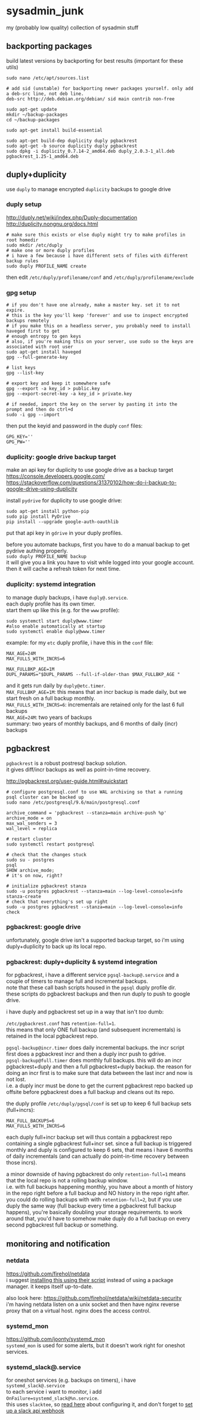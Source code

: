 # sysadmin_junk

my (probably low quality) collection of sysadmin stuff 

## backporting packages
build latest versions by backporting for best results (important for these utils)
```
sudo nano /etc/apt/sources.list

# add sid (unstable) for backporting newer packages yourself. only add a deb-src line, not deb line.
deb-src http://deb.debian.org/debian/ sid main contrib non-free
```

```
sudo apt-get update
mkdir ~/backup-packages
cd ~/backup-packages

sudo apt-get install build-essential

sudo apt-get build-dep duplicity duply pgbackrest
sudo apt-get -b source duplicity duply pgbackrest
sudo dpkg -i duplicity_0.7.14-2_amd64.deb duply_2.0.3-1_all.deb pgbackrest_1.25-1_amd64.deb
```

## duply+duplicity

use `duply` to manage encrypted `duplicity` backups to google drive

### duply setup

http://duply.net/wiki/index.php/Duply-documentation  
http://duplicity.nongnu.org/docs.html

```
# make sure this exists or else duply might try to make profiles in root homedir
sudo mkdir /etc/duply
# make one or more duply profiles
# i have a few because i have different sets of files with different backup rules
sudo duply PROFILE_NAME create
```
then edit `/etc/duply/profilename/conf` and `/etc/duply/profilename/exclude`

### gpg setup
```
# if you don't have one already, make a master key. set it to not expire.
# this is the key you'll keep 'forever' and use to inspect encrypted backups remotely
# if you make this on a headless server, you probably need to install haveged first to get 
# enough entropy to gen keys
# also, if you're making this on your server, use sudo so the keys are associated with root user
sudo apt-get install haveged
gpg --full-generate-key

# list keys
gpg --list-key

# export key and keep it somewhere safe
gpg --export -a key_id > public.key
gpg --export-secret-key -a key_id > private.key

# if needed, import the key on the server by pasting it into the prompt and then do ctrl+d
sudo -i gpg --import
```
then put the keyid and password in the duply `conf` files:
```
GPG_KEY=''
GPG_PW=''
```

### duplicity: google drive backup target 
make an api key for duplicity to use google drive as a backup target  
https://console.developers.google.com/  
https://stackoverflow.com/questions/31370102/how-do-i-backup-to-google-drive-using-duplicity

install `pydrive` for duplicity to use google drive:
```
sudo apt-get install python-pip
sudo pip install PyDrive
pip install --upgrade google-auth-oauthlib
```
put that api key in `gdrive` in your duply profiles.

before you automate backups, first you have to do a manual backup to get pydrive authing properly.  
`sudo duply PROFILE_NAME backup`  
it will give you a link you have to visit while logged into your google account.  
then it will cache a refresh token for next time.

### duplicity: systemd integration

to manage duply backups, i have `duply@.service`.  
each duply profile has its own timer.  
start them up like this (e.g. for the `www` profile):
```
sudo systemctl start duply@www.timer
#also enable automatically at startup
sudo systemctl enable duply@www.timer
```

example: for my `etc` duply profile, i have this in the `conf` file:
```
MAX_AGE=24M
MAX_FULLS_WITH_INCRS=6

MAX_FULLBKP_AGE=1M
DUPL_PARAMS="$DUPL_PARAMS --full-if-older-than $MAX_FULLBKP_AGE " 
```
and it gets run daily by `duply@etc.timer`.  
`MAX_FULLBKP_AGE=1M`: this means that an incr backup is made daily, but we start fresh on a full backup monthly.  
`MAX_FULLS_WITH_INCRS=6`: incrementals are retained only for the last 6 full backups  
`MAX_AGE=24M`: two years of backups  
summary: two years of monthly backups, and 6 months of daily (incr) backups

## pgbackrest
`pgbackrest` is a robust postresql backup solution.  
it gives diff/incr backups as well as point-in-time recovery.

http://pgbackrest.org/user-guide.html#quickstart
```
# configure postgresql.conf to use WAL archiving so that a running psql cluster can be backed up
sudo nano /etc/postgresql/9.6/main/postgresql.conf

archive_command = 'pgbackrest --stanza=main archive-push %p'
archive_mode = on
max_wal_senders = 3
wal_level = replica

# restart cluster
sudo systemctl restart postgresql

# check that the changes stuck
sudo su - postgres
psql
SHOW archive_mode;
# it's on now, right?

# initialize pgbackrest stanza
sudo -u postgres pgbackrest --stanza=main --log-level-console=info stanza-create
# check that everything's set up right
sudo -u postgres pgbackrest --stanza=main --log-level-console=info check
```

### pgbackrest: google drive
unfortunately, google drive isn't a supported backup target, so i'm using duply+duplicity to back up its local repo.

### pgbackrest: duply+duplicity & systemd integration
for pgbackrest, i have a different service `pgsql-backup@.service` and a couple of timers to manage full and incremental backups.  
note that these call bash scripts housed in the `pgsql` duply profile dir.  
these scripts do pgbackrest backups and then run duply to push to google drive.

i have duply and pgbackrest set up in a way that isn't *too* dumb:

`/etc/pgbackrest.conf` has `retention-full=1`.  
this means that only ONE full backup (and subsequent incrementals) is retained in the local pgbackrest repo.

`pgsql-backup@incr.timer` does daily incremental backups.
the incr script first does a pgbackrest incr and then a duply incr push to gdrive.  
`pgsql-backup@full.timer` does monthly full backups.
this will do an incr pgbackrest+duply and then a full pgbackrest+duply backup.
the reason for doing an incr first is to make sure that data between the last incr and now is not lost.  
i.e. a duply incr must be done to get the current pgbackrest repo backed up offsite before pgbackrest does a full backup and cleans out its repo.

the duply profile `/etc/duply/pgsql/conf` is set up to keep 6 full backup sets (full+incrs):
```
MAX_FULL_BACKUPS=6
MAX_FULLS_WITH_INCRS=6
```
each duply full+incr backup set will thus contain a pgbackrest repo containing a single pgbackrest full+incr set.
since a full backup is triggered monthly and duply is configured to keep 6 sets, that means i have 6 months of daily incrementals (and can actually do point-in-time recovery between those incrs).

a minor downside of having pgbackrest do only `retention-full=1` means that the local repo is not a rolling backup window.  
i.e. with full backups happening monthly, you have about a month of history in the repo right before a full backup and NO history in the repo right after.
you could do rolling backups with with `retention-full=2`, but if you use duply the same way (full backup every time a pgbackrest full backup happens), you're basically doubling your storage requirements.
to work around that, you'd have to somehow make duply do a full backup on every second pgbackrest full backup or something.

## monitoring and notification

### netdata
https://github.com/firehol/netdata  
i suggest [installing this using their script](https://github.com/firehol/netdata/wiki/Installation) instead of using a package manager.
it keeps itself up-to-date.

also look here: https://github.com/firehol/netdata/wiki/netdata-security  
i'm having netdata listen on a unix socket and then have nginx reverse proxy that on a virtual host.
nginx does the access control.

### systemd_mon
https://github.com/joonty/systemd_mon  
`systemd_mon` is used for some alerts, but it doesn't work right for oneshot services.

### systemd_slack@.service
for oneshot services (e.g. backups on timers), i have `systemd_slack@.service`  
to each service i want to monitor, i add `OnFailure=systemd_slack@%n.service`.  
this uses `slacktee`, so [read here](https://github.com/course-hero/slacktee) about configuring it, and don't forget to [set up a slack api webhook](https://my.slack.com/services/new/incoming-webhook/)
